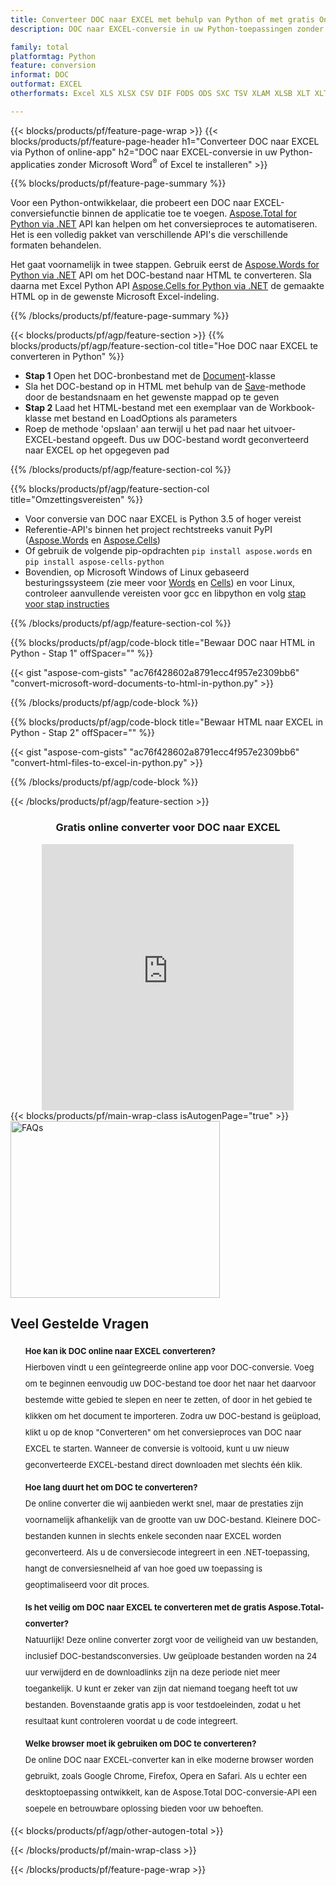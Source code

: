 ```yaml
---
title: Converteer DOC naar EXCEL met behulp van Python of met gratis Online Converter
description: DOC naar EXCEL-conversie in uw Python-toepassingen zonder Microsoft Word of Excel te gebruiken of online. Test snel de gratis DOC naar EXCEL online converter voordat u de code integreert. 

family: total
platformtag: Python
feature: conversion
informat: DOC
outformat: EXCEL
otherformats: Excel XLS XLSX CSV DIF FODS ODS SXC TSV XLAM XLSB XLT XLTM XLSM XLTX

---
```

{{< blocks/products/pf/feature-page-wrap >}}
{{< blocks/products/pf/feature-page-header h1="Converteer DOC naar EXCEL via Python of online-app" h2="DOC naar EXCEL-conversie in uw Python-applicaties zonder Microsoft Word<sup>&reg;</sup> of Excel te installeren" >}}

{{% blocks/products/pf/feature-page-summary %}}

Voor een Python-ontwikkelaar, die probeert een DOC naar EXCEL-conversiefunctie binnen de applicatie toe te voegen. [Aspose.Total for Python via .NET](https://products.aspose.com/total/python-net/) API kan helpen om het conversieproces te automatiseren. Het is een volledig pakket van verschillende API's die verschillende formaten behandelen.

Het gaat voornamelijk in twee stappen. Gebruik eerst de [Aspose.Words for Python via .NET](https://products.aspose.com/words/python-net/) API om het DOC-bestand naar HTML te converteren. Sla daarna met Excel Python API [Aspose.Cells for Python via .NET](https://products.aspose.com/cells/python-net/) de gemaakte HTML op in de gewenste Microsoft Excel-indeling. 

{{% /blocks/products/pf/feature-page-summary %}}

{{< blocks/products/pf/agp/feature-section >}}
{{% blocks/products/pf/agp/feature-section-col title="Hoe DOC naar EXCEL te converteren in Python" %}}
- **Stap 1** Open het DOC-bronbestand met de [Document](https://reference.aspose.com/words/python-net/aspose.words/document/)-klasse
- Sla het DOC-bestand op in HTML met behulp van de [Save](https://reference.aspose.com/words/python-net/aspose.words/document/save/)-methode door de bestandsnaam en het gewenste mappad op te geven
-  **Stap 2** Laad het HTML-bestand met een exemplaar van de Workbook-klasse met bestand en LoadOptions als parameters
-  Roep de methode 'opslaan' aan terwijl u het pad naar het uitvoer-EXCEL-bestand opgeeft. Dus uw DOC-bestand wordt geconverteerd naar EXCEL op het opgegeven pad

{{% /blocks/products/pf/agp/feature-section-col %}}

{{% blocks/products/pf/agp/feature-section-col title="Omzettingsvereisten" %}}

- Voor conversie van DOC naar EXCEL is Python 3.5 of hoger vereist
- Referentie-API's binnen het project rechtstreeks vanuit PyPI ([Aspose.Words](https://pypi.org/project/aspose-words/) en [Aspose.Cells](https://pypi.org/project/aspose-cells-python/))
-  Of gebruik de volgende pip-opdrachten ```pip install aspose.words``` en ```pip install aspose-cells-python``` 
-  Bovendien, op Microsoft Windows of Linux gebaseerd besturingssysteem (zie meer voor [Words](https://docs.aspose.com/words/python-net/system-requirements/) en [Cells](https://docs.aspose.com/cells/python-net/getting-started/#installation)) en voor Linux, controleer aanvullende vereisten voor gcc en libpython en volg [stap voor stap instructies](https://docs.aspose.com/words/python-net/installation/)
 

{{% /blocks/products/pf/agp/feature-section-col %}}

{{% blocks/products/pf/agp/code-block title="Bewaar DOC naar HTML in Python - Stap 1" offSpacer="" %}}

{{< gist "aspose-com-gists" "ac76f428602a8791ecc4f957e2309bb6" "convert-microsoft-word-documents-to-html-in-python.py" >}}

{{% /blocks/products/pf/agp/code-block %}}

{{% blocks/products/pf/agp/code-block title="Bewaar HTML naar EXCEL in Python - Stap 2" offSpacer="" %}}

{{< gist "aspose-com-gists" "ac76f428602a8791ecc4f957e2309bb6" "convert-html-files-to-excel-in-python.py" >}}

{{% /blocks/products/pf/agp/code-block %}}

{{< /blocks/products/pf/agp/feature-section >}}

<div class="container-fluid agp-content bg-white aboutfile box-1 vh100 section nopbtm">
<div class=container>
<div class=row>
<div class="demobox tc col-md-12 padding-0" align="center">

<h3>Gratis online converter voor DOC naar EXCEL</h3>

<iframe title="doc naar xlsx conversie online tool" style="border: none; height: 426px;" scrolling="no" src="https://total-conversion-app-65z5r2lp.k8s.dynabic.com/?to=xlsx&from=doc" id="child-iframe" width="80%"></iframe>

</div></div>
</div></div>
{{< blocks/products/pf/main-wrap-class isAutogenPage="true" >}}
<style>.howtolist li{margin-right: 0!important;line-height: 26px;position: relative;margin-bottom: 10px;font-size: 13px;list-style-type: none;}</style>
<div class="col-md-12 tl bg-gray-dark howtolist section">
  <a class="anchor" name="faqpage"></a>
  <div class="container tl dflex" itemscope="" itemtype="https://schema.org/FAQPage">
      <div class="col-md-4 howtosectiongfx">
          <img class="social-panel-hide-on-mobile" src="https://www.groupdocs.cloud/templates/brand/images/groupdocs/conversion/groupdocs_conversion-brand.png" alt="FAQs" width="335" height="283">
      </div>
      <div class="howtosection col-md-8">
          <div>
              <h2>Veel Gestelde Vragen</h2>
              <ul>
                  <li itemscope="" itemprop="mainEntity" itemtype="https://schema.org/Question">
                      <div>
                          <span itemprop="name"><b>Hoe kan ik DOC online naar EXCEL converteren?</b></span>
                      </div>
                      <div itemscope="" itemprop="acceptedAnswer" itemtype="https://schema.org/Answer">
                          <span itemprop="text">Hierboven vindt u een geïntegreerde online app voor DOC-conversie. Voeg om te beginnen eenvoudig uw DOC-bestand toe door het naar het daarvoor bestemde witte gebied te slepen en neer te zetten, of door in het gebied te klikken om het document te importeren. Zodra uw DOC-bestand is geüpload, klikt u op de knop "Converteren" om het conversieproces van DOC naar EXCEL te starten. Wanneer de conversie is voltooid, kunt u uw nieuw geconverteerde EXCEL-bestand direct downloaden met slechts één klik.</span>
                      </div>
                  </li>
                  <li itemscope="" itemprop="mainEntity" itemtype="https://schema.org/Question">
                      <div>
                          <span itemprop="name"><b>Hoe lang duurt het om DOC te converteren?</b></span>
                      </div>
                      <div itemscope="" itemprop="acceptedAnswer" itemtype="https://schema.org/Answer">
                          <span itemprop="text">De online converter die wij aanbieden werkt snel, maar de prestaties zijn voornamelijk afhankelijk van de grootte van uw DOC-bestand. Kleinere DOC-bestanden kunnen in slechts enkele seconden naar EXCEL worden geconverteerd. Als u de conversiecode integreert in een .NET-toepassing, hangt de conversiesnelheid af van hoe goed uw toepassing is geoptimaliseerd voor dit proces.</span>
                      </div>
                  </li>
                  <li itemscope="" itemprop="mainEntity" itemtype="https://schema.org/Question">
                      <div>
                          <span itemprop="name"><b>Is het veilig om DOC naar EXCEL te converteren met de gratis Aspose.Total-converter?</b></span>
                      </div>
                      <div itemscope="" itemprop="acceptedAnswer" itemtype="https://schema.org/Answer">
                          <span itemprop="text">Natuurlijk! Deze online converter zorgt voor de veiligheid van uw bestanden, inclusief DOC-bestandsconversies. Uw geüploade bestanden worden na 24 uur verwijderd en de downloadlinks zijn na deze periode niet meer toegankelijk. U kunt er zeker van zijn dat niemand toegang heeft tot uw bestanden. Bovenstaande gratis app is voor testdoeleinden, zodat u het resultaat kunt controleren voordat u de code integreert.</span>
                      </div>
                  </li>                 
                  <li itemscope="" itemprop="mainEntity" itemtype="https://schema.org/Question">
                      <div>
                          <span itemprop="name"><b>Welke browser moet ik gebruiken om DOC te converteren?</b></span>
                      </div>
                      <div itemscope="" itemprop="acceptedAnswer" itemtype="https://schema.org/Answer">
                          <span itemprop="text">De online DOC naar EXCEL-converter kan in elke moderne browser worden gebruikt, zoals Google Chrome, Firefox, Opera en Safari. Als u echter een desktoptoepassing ontwikkelt, kan de Aspose.Total DOC-conversie-API een soepele en betrouwbare oplossing bieden voor uw behoeften.</span>
                      </div>
                  </li>
              </ul>
          </div>
      </div>
  </div>
{{< blocks/products/pf/agp/other-autogen-total >}}

{{< /blocks/products/pf/main-wrap-class >}}

{{< /blocks/products/pf/feature-page-wrap >}}